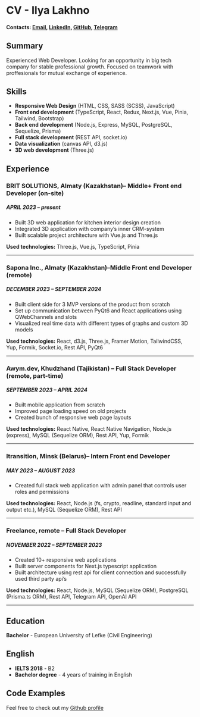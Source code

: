 # CV - Ilya Lakhno

#### Contacts: [Email](mailto:ilyalakhno@gmail.com), [LinkedIn](https://www.linkedin.com/in/ilya-lakhno-931822202/), [GitHub](https://github.com/moxx1234), [Telegram](https://t.me/MOXXSKA)

## Summary

Experienced Web Developer. Looking for an opportunity in big tech company for stable professional growth. Focused on teamwork with proffesionals for mutual exchange of experience.

## Skills

- **Responsive Web Design** (HTML, CSS, SASS (SCSS), JavaScript)
- **Front end development** (TypeScript, React, Redux, Next.js, Vue, Pinia, Tailwind, Bootstrap)
- **Back end development** (Node.js, Express, MySQL, PostgreSQL, Sequelize, Prisma)
- **Full stack development** (REST API, socket.io)
- **Data visualization** (canvas API, d3.js)
- **3D web development** (Three.js)

## Experience

### BRIT SOLUTIONS, Almaty (Kazakhstan)– Middle+ Front end Developer (on-site)

##### _APRIL 2023 – present_

- Built 3D web application for kitchen interior design creation
- Integrated 3D application with company’s inner CRM-system
- Built scalable project architecture with Vue.js and Three.js

**Used technologies:** Three.js, Vue.js, TypeScript, Pinia

---

### Sapona Inc., Almaty (Kazakhstan)–Middle Front end Developer (remote)

##### _DECEMBER 2023 – SEPTEMBER 2024_

- Built client side for 3 MVP versions of the product from scratch
- Set up communication between PyQt6 and React applications using QWebChannels and slots
- Visualized real time data with different types of graphs and custom 3D models

**Used technologies:** React, d3.js, Three.js, Framer Motion, TailwindCSS, Yup, Formik, Socket.io, Rest API, PyQt6

---

### Awym.dev, Khudzhand (Tajikistan) – Full Stack Developer (remote, part-time)

##### _SEPTEMBER 2023 – APRIL 2024_

- Built mobile application from scratch
- Improved page loading speed on old projects
- Created bunch of responsive web page layouts

**Used technologies:** React Native, React Native Navigation, Node.js (express), MySQL (Sequelize ORM), Rest API, Yup, Formik

---

### Itransition, Minsk (Belarus)– Intern Front end Developer

##### _MAY 2023 – AUGUST 2023_

- Created full stack web application with admin panel that controls user roles and permissions

**Used technologies:** React, Node.js (fs, crypto, readline, standard input and output etc.), MySQL (Sequelize ORM), Rest API

---

### Freelance, remote – Full Stack Developer

##### _NOVEMBER 2022 – SEPTEMBER 2023_

- Created 10+ responsive web applications
- Built server components for Next.js typescript application
- Built architecture using rest api for client connection and successfully used third party api’s

**Used technologies:** React, Node.js, MySQL (Sequelize ORM), PostgreSQL (Prisma.ts ORM), Rest API, Telegram API, OpenAI API

---

## Education

**Bachelor** - European University of Lefke (Civil Engineering)

## English

- **IELTS 2018** - B2
- **Bachelor degree** - 4 years of training in English

## Code Examples

Feel free to check out my [Github profile](https://github.com/moxx1234)
